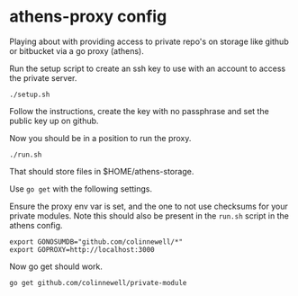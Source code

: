 # athens-proxy config

Playing about with providing access to private repo's on storage like github or
bitbucket via a go proxy (athens).

Run the setup script to create an ssh key to use with an account to access the
private server.

    ./setup.sh

Follow the instructions, create the key with no passphrase and set the public
key up on github.

Now you should be in a position to run the proxy.

    ./run.sh

That should store files in $HOME/athens-storage.

Use `go get` with the following settings.

Ensure the proxy env var is set, and the one to not use checksums for your
private modules.  Note this should also be present in the `run.sh` script in
the athens config.

    export GONOSUMDB="github.com/colinnewell/*"
    export GOPROXY=http://localhost:3000

Now go get should work.

    go get github.com/colinnewell/private-module
